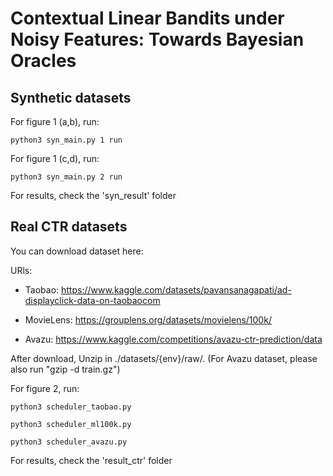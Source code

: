 

# Contextual Linear Bandits under Noisy Features: Towards Bayesian Oracles


## Synthetic datasets

For figure 1 (a,b), run:

```
python3 syn_main.py 1 run
```

For figure 1 (c,d), run:

```
python3 syn_main.py 2 run
```

For results, check the 'syn_result' folder


## Real CTR datasets

You can download dataset here:

URls:

* Taobao: https://www.kaggle.com/datasets/pavansanagapati/ad-displayclick-data-on-taobaocom

* MovieLens: https://grouplens.org/datasets/movielens/100k/

* Avazu: https://www.kaggle.com/competitions/avazu-ctr-prediction/data 

After download, Unzip in ./datasets/{env}/raw/. (For Avazu dataset, please also run "gzip -d train.gz")

For figure 2, run: 

```
python3 scheduler_taobao.py
```
```
python3 scheduler_ml100k.py
```
```
python3 scheduler_avazu.py
```
For results, check the 'result_ctr' folder